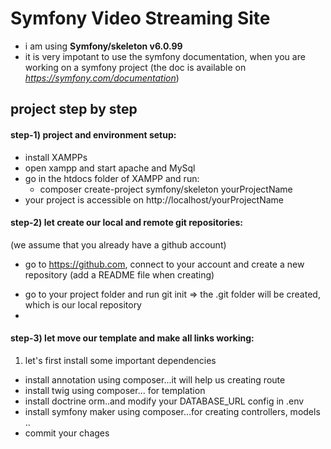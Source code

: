 # Symfony Video Streaming Site

- i am using **Symfony/skeleton v6.0.99**
- it is very impotant to use the symfony documentation, when you are working on a symfony project (the doc is available on *https://symfony.com/documentation*)

## project step by step

#### step-1) project and environment setup:

- install XAMPPs
- open xampp and start apache and MySql
- go in the htdocs folder of XAMPP and run:
  - composer create-project symfony/skeleton yourProjectName
- your project is accessible on http://localhost/yourProjectName

#### step-2) let create our local and remote git repositories:

(we assume that you already have a github account)

- go to https://github.com, connect to your account and create a new repository (add a README file when creating)

* go to your project folder and run git init => the .git folder will be created, which is our local repository
*

#### step-3) let move our template and make all links working:

1. let's first install some important dependencies

- install annotation using composer...it will help us creating route
- install twig using composer... for templation
- install doctrine orm..and modify your DATABASE_URL config in .env
- install symfony maker using composer...for creating controllers, models ..
- commit your chages
